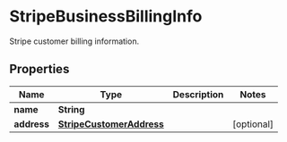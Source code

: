 

# StripeBusinessBillingInfo

Stripe customer billing information.

## Properties

| Name | Type | Description | Notes |
|------------ | ------------- | ------------- | -------------|
|**name** | **String** |  |  |
|**address** | [**StripeCustomerAddress**](StripeCustomerAddress.md) |  |  [optional] |



